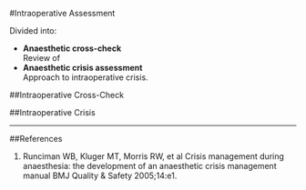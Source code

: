 #Intraoperative Assessment

Divided into:
* **Anaesthetic cross-check**  
Review of 
* **Anaesthetic crisis assessment**  
Approach to intraoperative crisis.

##Intraoperative Cross-Check

##Intraoperative Crisis


---
##References
1. Runciman WB, Kluger MT, Morris RW, et al Crisis management during anaesthesia: the development of an anaesthetic crisis management manual BMJ Quality & Safety 2005;14:e1.